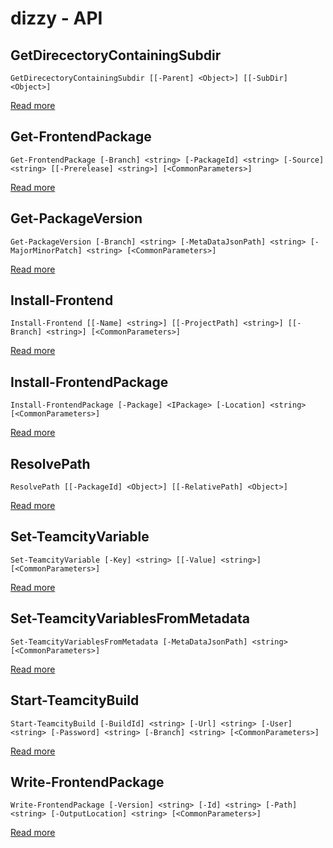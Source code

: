 # dizzy - API

##  GetDirecectoryContainingSubdir
    GetDirecectoryContainingSubdir [[-Parent] <Object>] [[-SubDir] <Object>]


 [Read more](GetDirecectoryContainingSubdir.md)
##  Get-FrontendPackage
    Get-FrontendPackage [-Branch] <string> [-PackageId] <string> [-Source] <string> [[-Prerelease] <string>] [<CommonParameters>]


 [Read more](Get-FrontendPackage.md)
##  Get-PackageVersion
    Get-PackageVersion [-Branch] <string> [-MetaDataJsonPath] <string> [-MajorMinorPatch] <string> [<CommonParameters>]


 [Read more](Get-PackageVersion.md)
##  Install-Frontend
    Install-Frontend [[-Name] <string>] [[-ProjectPath] <string>] [[-Branch] <string>] [<CommonParameters>]


 [Read more](Install-Frontend.md)
##  Install-FrontendPackage
    Install-FrontendPackage [-Package] <IPackage> [-Location] <string> [<CommonParameters>]


 [Read more](Install-FrontendPackage.md)
##  ResolvePath
    ResolvePath [[-PackageId] <Object>] [[-RelativePath] <Object>]


 [Read more](ResolvePath.md)
##  Set-TeamcityVariable
    Set-TeamcityVariable [-Key] <string> [[-Value] <string>] [<CommonParameters>]


 [Read more](Set-TeamcityVariable.md)
##  Set-TeamcityVariablesFromMetadata
    Set-TeamcityVariablesFromMetadata [-MetaDataJsonPath] <string> [<CommonParameters>]


 [Read more](Set-TeamcityVariablesFromMetadata.md)
##  Start-TeamcityBuild
    Start-TeamcityBuild [-BuildId] <string> [-Url] <string> [-User] <string> [-Password] <string> [-Branch] <string> [<CommonParameters>]


 [Read more](Start-TeamcityBuild.md)
##  Write-FrontendPackage
    Write-FrontendPackage [-Version] <string> [-Id] <string> [-Path] <string> [-OutputLocation] <string> [<CommonParameters>]


 [Read more](Write-FrontendPackage.md)

